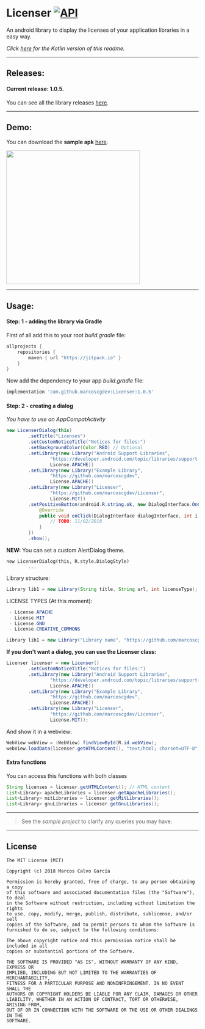 # Licenser  [![API](https://img.shields.io/badge/API-14%2B-blue.svg?style=flat)](https://android-arsenal.com/api?level=14) 
An android library to display the licenses of your application libraries in a easy way.

_Click [here](https://github.com/marcoscgdev/Licenser/blob/master/README_KOTLIN.md) for the Kotlin version of this readme._

---

## Releases:

#### Current release: 1.0.5.

You can see all the library releases [here](https://github.com/marcoscgdev/Licenser/releases).

---

## Demo:

You can download the **sample apk** [here](https://github.com/marcoscgdev/Licenser/releases/download/1.0.0/app-debug.apk).

<img src="https://raw.githubusercontent.com/marcoscgdev/Licenser/master/device-2018-02-11-161003.png" width="350">

---

## Usage:

#### Step: 1 - adding the library via Gradle

First of all add this to your root *build.gradle* file:

```groovy
allprojects {
    repositories {
        maven { url "https://jitpack.io" }
    }
}
```

Now add the dependency to your app *build.gradle* file:

```groovy
implementation 'com.github.marcoscgdev:Licenser:1.0.5'
```

#### Step: 2 - creating a dialog

*You have to use an AppCompatActivity*

```java
new LicenserDialog(this)
        .setTitle("Licenses")
        .setCustomNoticeTitle("Notices for files:")
        .setBackgroundColor(Color.RED) // Optional
        .setLibrary(new Library("Android Support Libraries",
                "https://developer.android.com/topic/libraries/support-library/index.html",
                License.APACHE))
        .setLibrary(new Library("Example Library",
                "https://github.com/marcoscgdev",
                License.APACHE))
        .setLibrary(new Library("Licenser",
                "https://github.com/marcoscgdev/Licenser",
                License.MIT))
        .setPositiveButton(android.R.string.ok, new DialogInterface.OnClickListener() {
            @Override
            public void onClick(DialogInterface dialogInterface, int i) {
                // TODO: 11/02/2018
            }
        })
        .show();
```

**NEW:** You can set a custom AlertDialog theme.

```
new LicenserDialog(this, R.style.DialogStyle)
        ...
```

Library structure:

```java
Library lib1 = new Library(String title, String url, int licenseType);
```

LICENSE TYPES (At this moment):

```java
 - License.APACHE
 - License.MIT
 - License.GNU
 - License.CREATIVE_COMMONS
 ```
 
 ```java
Library lib1 = new Library("Library name", "https://github.com/marcoscgdev", License.APACHE);
 ```

**If you don't want a dialog, you can use the Licenser class:**

```java
Licenser licenser = new Licenser()
        .setCustomNoticeTitle("Notices for files:")
        .setLibrary(new Library("Android Support Libraries",
                "https://developer.android.com/topic/libraries/support-library/index.html",
                License.APACHE))
        .setLibrary(new Library("Example Library",
                "https://github.com/marcoscgdev",
                License.APACHE))
        .setLibrary(new Library("Licenser",
                "https://github.com/marcoscgdev/Licenser",
                License.MIT));
```

And show it in a webview:

```java
WebView webView = (WebView) findViewById(R.id.webView);
webView.loadData(licenser.getHTMLContent(), "text/html; charset=UTF-8", null);
```

#### Extra functions

You can access this functions with both classes

```java
String licenses = licenser.getHTMLContent(); // HTML content
List<Library> apacheLibraries = licenser.getApacheLibraries();
List<Library> mitLibraries = licenser.getMitLibraries();
List<Library> gnuLibraries = licenser.getGnuLibraries();
```

---
>See the *sample project* to clarify any queries you may have.

---

## License

```
The MIT License (MIT)

Copyright (c) 2018 Marcos Calvo García

Permission is hereby granted, free of charge, to any person obtaining a copy
of this software and associated documentation files (the "Software"), to deal
in the Software without restriction, including without limitation the rights
to use, copy, modify, merge, publish, distribute, sublicense, and/or sell
copies of the Software, and to permit persons to whom the Software is
furnished to do so, subject to the following conditions:

The above copyright notice and this permission notice shall be included in all
copies or substantial portions of the Software.

THE SOFTWARE IS PROVIDED "AS IS", WITHOUT WARRANTY OF ANY KIND, EXPRESS OR
IMPLIED, INCLUDING BUT NOT LIMITED TO THE WARRANTIES OF MERCHANTABILITY,
FITNESS FOR A PARTICULAR PURPOSE AND NONINFRINGEMENT. IN NO EVENT SHALL THE
AUTHORS OR COPYRIGHT HOLDERS BE LIABLE FOR ANY CLAIM, DAMAGES OR OTHER
LIABILITY, WHETHER IN AN ACTION OF CONTRACT, TORT OR OTHERWISE, ARISING FROM,
OUT OF OR IN CONNECTION WITH THE SOFTWARE OR THE USE OR OTHER DEALINGS IN THE
SOFTWARE.
```
